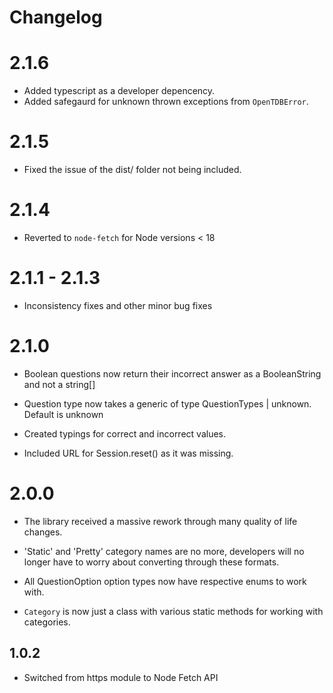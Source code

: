 # Changelog

# 2.1.6
- Added typescript as a developer depencency.
- Added safegaurd for unknown thrown exceptions from `OpenTDBError`.

# 2.1.5
- Fixed the issue of the dist/ folder not being included.

# 2.1.4
- Reverted to `node-fetch` for Node versions < 18

# 2.1.1 - 2.1.3
- Inconsistency fixes and other minor bug fixes

# 2.1.0
- Boolean questions now return their incorrect answer as a BooleanString and not a string[]

- Question type now takes a generic of type QuestionTypes | unknown. Default is unknown

- Created typings for correct and incorrect values.

- Included URL for Session.reset() as it was missing.

# 2.0.0 
- The library received a massive rework through many quality of life changes. 

- 'Static' and 'Pretty' category names are no more, developers will no longer have to worry about converting through these formats. 

- All QuestionOption option types now have respective enums to work with.

- `Category` is now just a class with various static methods for working with categories.

## 1.0.2
- Switched from https module to Node Fetch API